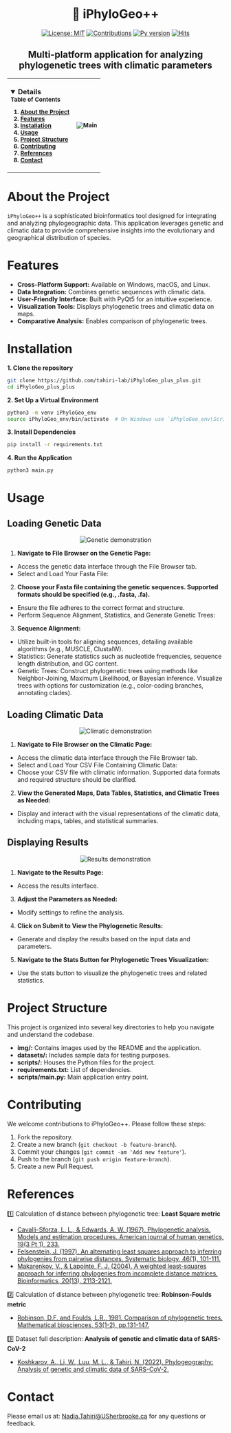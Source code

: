 
<h1 align="center">🌳 iPhyloGeo++</h1>
<p align="center">
  <a href="https://opensource.org/licenses/MIT"><img src="https://img.shields.io/badge/License-MIT-yellow.svg" alt="License: MIT"></a>
  <a href="https://pysd.readthedocs.io/en/latest/development/development_index.html"><img src="https://img.shields.io/badge/contributions-welcome-blue.svg" alt="Contributions"></a>
  <a href="https://pypi.python.org/pypi/pysd/"><img src="https://img.shields.io/pypi/pyversions/pysd.svg" alt="Py version"></a>
  <a href="https://hits.seeyoufarm.com"><img src="https://hits.seeyoufarm.com/api/count/incr/badge.svg?url=https%3A%2F%2Fgithub.com%2Ftahiri-lab%2FaPhyloGeo_plus_plus&count_bg=%2379C83D&title_bg=%23555555&icon=&icon_color=%23E7E7E7&title=hits&edge_flat=false" alt="Hits"></a>
</p>

<h2 align="center">Multi-platform application for analyzing phylogenetic trees with climatic parameters</h2>

<table>
<tr>
<th align="left">
  <p><small>
    <details open>
      <summary>Table of Contents</summary>
      <ol>
        <li><a href="#about-the-project">About the Project</a></li>
        <li><a href="#features">Features</a></li>
        <li><a href="#installation">Installation</a></li>
        <li><a href="#usage">Usage</a></li>
        <li><a href="#project-structure">Project Structure</a></li>
        <li><a href="#contributing">Contributing</a></li>
        <li><a href="#references">References</a></li>
        <li><a href="#contact">Contact</a></li>
      </ol>
    </details>
  </small></p>
</th>
<th align="center">
  <p><small><img src="/img/readme-pic/Main.png" alt="Main"></small></p>
</th>
</tr>
</table>

# About the Project
`iPhyloGeo++` is a sophisticated bioinformatics tool designed for integrating and analyzing phylogeographic data. This application leverages genetic and climatic data to provide comprehensive insights into the evolutionary and geographical distribution of species.

# Features
- **Cross-Platform Support:** Available on Windows, macOS, and Linux.
- **Data Integration:** Combines genetic sequences with climatic data.
- **User-Friendly Interface:** Built with PyQt5 for an intuitive experience.
- **Visualization Tools:** Displays phylogenetic trees and climatic data on maps.
- **Comparative Analysis:** Enables comparison of phylogenetic trees.

# Installation
**1. Clone the repository**
```sh
git clone https://github.com/tahiri-lab/iPhyloGeo_plus_plus.git
cd iPhyloGeo_plus_plus
```

**2. Set Up a Virtual Environment**
```sh
python3 -m venv iPhyloGeo_env
source iPhyloGeo_env/bin/activate  # On Windows use `iPhyloGeo_env\Scripts\activate`
```

**3. Install Dependencies**
```sh
pip install -r requirements.txt
```

**4. Run the Application**
```sh
python3 main.py
```

# Usage
## Loading Genetic Data
<p align="center"><img src="./img/other/genetic.gif" alt="Genetic demonstration"></p>


1. **Navigate to File Browser on the Genetic Page:**
- Access the genetic data interface through the File Browser tab.
- Select and Load Your Fasta File:

2. **Choose your Fasta file containing the genetic sequences. Supported formats should be specified (e.g., .fasta, .fa).**
- Ensure the file adheres to the correct format and structure.
- Perform Sequence Alignment, Statistics, and Generate Genetic Trees:

3. **Sequence Alignment:**
- Utilize built-in tools for aligning sequences, detailing available algorithms (e.g., MUSCLE, ClustalW).
- Statistics: Generate statistics such as nucleotide frequencies, sequence length distribution, and GC content.
- Genetic Trees: Construct phylogenetic trees using methods like Neighbor-Joining, Maximum Likelihood, or Bayesian inference. Visualize trees with options for customization (e.g., color-coding branches, annotating clades).
   
## Loading Climatic Data
<p align="center"><img src="./img/other/climatic.gif" alt="Climatic demonstration"></p>

1. **Navigate to File Browser on the Climatic Page:**
- Access the climatic data interface through the File Browser tab.
- Select and Load Your CSV File Containing Climatic Data:
- Choose your CSV file with climatic information. Supported data formats and required structure should be clarified.

2. **View the Generated Maps, Data Tables, Statistics, and Climatic Trees as Needed:**
   
- Display and interact with the visual representations of the climatic data, including maps, tables, and statistical summaries.
   
## Displaying Results
<p align="center"><img src="./img/other/results.gif" alt="Results demonstration"></p>

1. **Navigate to the Results Page:**
- Access the results interface.

3. **Adjust the Parameters as Needed:**
- Modify settings to refine the analysis.

4. **Click on Submit to View the Phylogenetic Results:**
- Generate and display the results based on the input data and parameters.

5. **Navigate to the Stats Button for Phylogenetic Trees Visualization:**
- Use the stats button to visualize the phylogenetic trees and related statistics.

# Project Structure
This project is organized into several key directories to help you navigate and understand the codebase.
- **img/:** Contains images used by the README and the application.
- **datasets/:** Includes sample data for testing purposes.
- **scripts/:** Houses the Python files for the project.
- **requirements.txt:** List of dependencies.
- **scripts/main.py:** Main application entry point.

# Contributing
We welcome contributions to iPhyloGeo++. Please follow these steps:
1. Fork the repository.
2. Create a new branch (`git checkout -b feature-branch`).
3. Commit your changes (`git commit -am 'Add new feature'`).
4. Push to the branch (`git push origin feature-branch`).
5. Create a new Pull Request.

# References
1️⃣ Calculation of distance between phylogenetic tree: **Least Square metric**
+ [Cavalli-Sforza, L. L., & Edwards, A. W. (1967). Phylogenetic analysis. Models and estimation procedures. American journal of human genetics, 19(3 Pt 1), 233.](https://www.ncbi.nlm.nih.gov/pmc/articles/PMC1706274/)
+ [Felsenstein, J. (1997). An alternating least squares approach to inferring phylogenies from pairwise distances. Systematic biology, 46(1), 101-111.](https://pubmed.ncbi.nlm.nih.gov/11975348/)
+ [Makarenkov, V., & Lapointe, F. J. (2004). A weighted least-squares approach for inferring phylogenies from incomplete distance matrices. Bioinformatics, 20(13), 2113-2121.](https://pubmed.ncbi.nlm.nih.gov/15059836/)

2️⃣ Calculation of distance between phylogenetic tree: **Robinson-Foulds metric**
+ [Robinson, D.F. and Foulds, L.R., 1981. Comparison of phylogenetic trees. Mathematical biosciences, 53(1-2), pp.131-147.](https://www.sciencedirect.com/science/article/abs/pii/0025556481900432?via%3Dihub)
    
3️⃣ Dataset full description: **Analysis of genetic and climatic data of SARS-CoV-2**
+ [Koshkarov, A., Li, W., Luu, M. L., & Tahiri, N. (2022). Phylogeography: Analysis of genetic and climatic data of SARS-CoV-2.](https://conference.scipy.org/proceedings/scipy2022/nadia_tahiri.html)

# Contact
Please email us at: <Nadia.Tahiri@USherbrooke.ca> for any questions or feedback.
